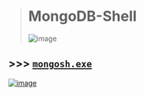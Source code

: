 ># MongoDB-Shell
>![image](https://github.com/user-attachments/assets/3b7902f4-fe60-474c-b0b8-5826c5c25584)

## >>> [`mongosh.exe`](https://github.com/imvickykumar999/MongoDB-Shell/blob/main/mongosh-1.6.2-win32-x64/bin/mongosh.exe)

[![image](https://user-images.githubusercontent.com/50515418/212681328-3fafa797-34ac-4236-965c-6ac2cd6b1b54.png)](https://documenter.getpostman.com/view/25350357/2s8ZDU5j5K)
